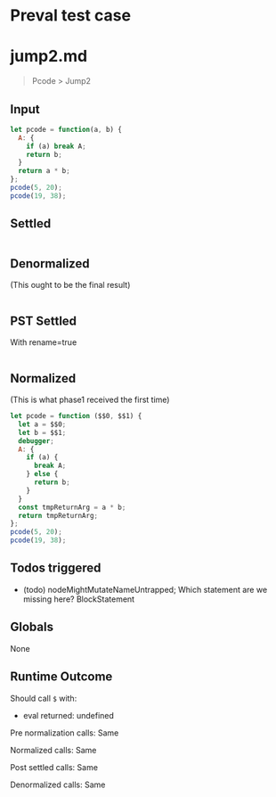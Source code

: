 # Preval test case

# jump2.md

> Pcode > Jump2

## Input

`````js filename=intro
let pcode = function(a, b) {
  A: {
    if (a) break A;
    return b;
  }
  return a * b;
};
pcode(5, 20);
pcode(19, 38);
`````


## Settled


`````js filename=intro

`````


## Denormalized
(This ought to be the final result)

`````js filename=intro

`````


## PST Settled
With rename=true

`````js filename=intro

`````


## Normalized
(This is what phase1 received the first time)

`````js filename=intro
let pcode = function ($$0, $$1) {
  let a = $$0;
  let b = $$1;
  debugger;
  A: {
    if (a) {
      break A;
    } else {
      return b;
    }
  }
  const tmpReturnArg = a * b;
  return tmpReturnArg;
};
pcode(5, 20);
pcode(19, 38);
`````


## Todos triggered


- (todo) nodeMightMutateNameUntrapped; Which statement are we missing here? BlockStatement


## Globals


None


## Runtime Outcome


Should call `$` with:
 - eval returned: undefined

Pre normalization calls: Same

Normalized calls: Same

Post settled calls: Same

Denormalized calls: Same
